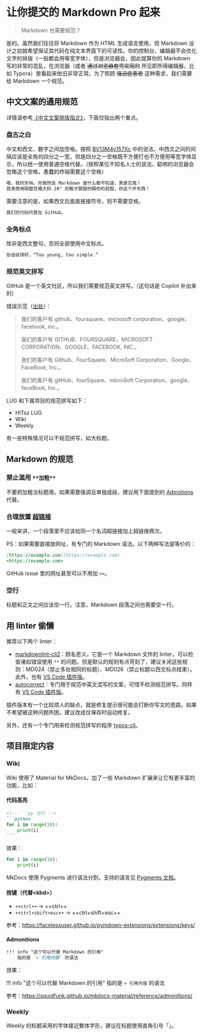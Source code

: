 # 让你提交的 Markdown Pro 起来

> Markdown 也需要规范？

是的。虽然我们往往将 Markdown 作为 HTML 生成语言使用，但 Markdown 设计之初就希望保证其代码在纯文本界面下的可读性。你的控制台、编辑器不会优化文字的排版（一般都会用等宽字体），但是浏览器会，因此就算你的 Markdown 写的非常的混乱，在浏览器（或者 ~~通过浏览器套壳实现的~~ 所见即所得编辑器，比如 Typora）里看起来依旧非常正常。为了照顾 ~~强迫症患者~~ 这种需求，我们需要给 Markdown 一个规范。

## 中文文案的通用规范

详情请参考[《中文文案排版指北》](https://github.com/sparanoid/chinese-copywriting-guidelines/blob/master/README.zh-Hans.md)，下面仅指出两个重点。

### 盘古之白

中文和西文、数字之间加空格。按照 [BV13M4y157Xc](https://www.bilibili.com/video/BV13M4y157Xc) 中的说法，中西文之间的间隔应该是全角的四分之一宽，但是四分之一空格既不方便打也不方便用等宽字体显示，所以统一使用普通空格代替。（按照某位不知名人士的说法，聪明的浏览器会忽略这个空格，愚蠢的终端需要这个空格）

```txt
哦，我的天呐，你居然连 Markdown 是什么都不知道，真是见鬼！
我真想用隔壁苏珊大妈 20" 的靴子狠狠的踢你的屁股，你这个坏东西！
```

需要注意的是，如果西文后面直接接符号，则不需要空格。

```txt
我们的代码托管在 GitHub。
```

### 全角标点

除非是西文整句，否则全部使用中文标点。

```txt
俗话说得好，“Too young, too simple.”
```

### 规范英文拼写

GitHub 是一个英文社区，所以我们需要规范英文拼写。（这句话是 Copilot 补出来的）

错误示范（[出处](https://github.com/sparanoid/chinese-copywriting-guidelines/blob/master/README.zh-Hans.md#%E4%B8%93%E6%9C%89%E5%90%8D%E8%AF%8D%E4%BD%BF%E7%94%A8%E6%AD%A3%E7%A1%AE%E7%9A%84%E5%A4%A7%E5%B0%8F%E5%86%99)）：

> 我们的客户有 github、foursquare、microsoft corporation、google、facebook, inc.。
>
> 我们的客户有 GITHUB、FOURSQUARE、MICROSOFT CORPORATION、GOOGLE、FACEBOOK, INC.。
>
> 我们的客户有 Github、FourSquare、MicroSoft Corporation、Google、FaceBook, Inc.。
>
> 我们的客户有 gitHub、fourSquare、microSoft Corporation、google、faceBook, Inc.。

LUG 和下属项目的规范拼写如下：

- HITsz LUG
- Wiki
- Weekly

有一些特殊情况可以不规范拼写，如大标题。

## Markdown 的规范

### 禁止滥用 `**加粗**`

不要把加粗当标题用。如果需要强调且单独成段，建议用下面提到的 [Admotions](#admonitions) 代替。

### 合理放置 [超链接](https://example.com)

一般来讲，一个段落里不应该给同一个名词超链接加上超链接两次。

PS：如果需要直接放网址，有专门的 Markdown 语法。以下两种写法是等价的：

```md
[https://example.com](https://example.com)
<https://example.com>
```

GitHub issue 里的网址甚至可以不用加 `<>`。

### 空行

标题和正文之间应该空一行。注意，Markdown 段落之间也需要空一行。

## 用 linter 偷懒

推荐以下两个 linter：

- [markdownlint-cli2](https://github.com/DavidAnson/markdownlint-cli2)：顾名思义，它是一个 Markdown 文件的 linter，可以检查诸如错误使用 `**` 的问题。但是默认的规则有点苛刻了，建议关闭这些规则：MD024（禁止多处相同的标题）、MD026（禁止标题以西文标点结束）。此外，也有 [VS Code 插件版](https://marketplace.visualstudio.com/items?itemName=DavidAnson.markdownlint-vs-code)。
- [autocorrect](https://github.com/huacnlee/autocorrect)：专门用于规范中英文混写的文案，可惜不检测规范拼写。同样有 [VS Code 插件版](https://marketplace.visualstudio.com/items?itemName=huacnlee.auto-correct)。

插件版本有一个比较烦人的缺点，就是修复提示很可能会打断你写文的思路。如果不希望被这种问题所困，建议改成仅保存时自动修复。

另外，还有一个专门用来检测规范拼写的程序 [typos-cli](https://github.com/crate-ci/typos)。

## 项目限定内容

### Wiki

Wiki 使用了 Material for MkDocs，加了一些 Markdown 扩展来让它有更丰富的功能，比如：

#### 代码高亮

````md
<!-- ```py 也行 -->
```python
for i in range(10):
    print(i)
```
````

效果：

```python
for i in range(10):
    print(i)
```

MkDocs 使用 Pygments 进行语法分割，支持的语言见 [Pygments 文档](https://pygments.org/docs/lexers/)。

#### 按键（代替<kbd\>）

- `++ctrl++` -> ++ctrl++
- `++ctrl+shift+esc++` -> ++ctrl+shift+esc++

参考：<https://facelessuser.github.io/pymdown-extensions/extensions/keys/>

#### Admonitions

```md
!!! info "这个可以代替 Markdown 的引用"
    指的是 `> 引用内容` 的语法
```

效果：

!!! info "这个可以代替 Markdown 的引用"
    指的是 `> 引用内容` 的语法

参考：<https://squidfunk.github.io/mkdocs-material/reference/admonitions/>

### Weekly

Weekly 的标题采用的字体接近繁体字形，建议在标题使用直角引号「」。
